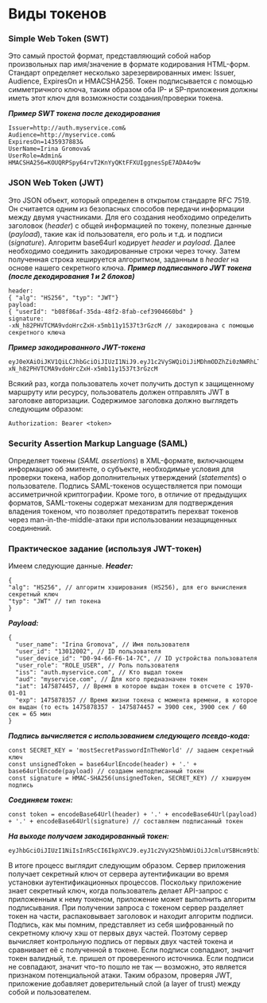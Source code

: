 # Виды токенов
### Simple Web Token (SWT) 
Это самый простой формат, представляющий собой набор произвольных пар имя/значение в формате кодирования HTML-форм. Стандарт определяет несколько зарезервированных имен: Issuer, Audience, ExpiresOn и HMACSHA256. Токен подписывается с помощью симметричного ключа, таким образом оба IP- и SP-приложения должны иметь этот ключ для возможности создания/проверки токена.

***Пример SWT токена после декодирования***

    Issuer=http://auth.myservice.com&
    Audience=http://myservice.com&
    ExpiresOn=1435937883&
    UserName=Irina Gromova&
    UserRole=Admin&
    HMACSHA256=KOUQRPSpy64rvT2KnYyQKtFFXUIggnesSpE7ADA4o9w

### JSON Web Token (JWT) 
Это JSON объект, который определен в открытом стандарте RFC 7519. Он считается одним из безопасных способов передачи информации между двумя участниками. Для его создания необходимо определить заголовок (*header*) с общей информацией по токену, полезные данные (*payload*), такие как id пользователя, его роль и т.д. и подписи (*signature*). Алгоритм base64url кодирует *header* и *payload*. Далее необходимо соединить закодированные строки через точку. Затем полученная строка хешируется алгоритмом, заданным в *header* на основе нашего секретного ключа. 
***Пример подписанного JWT токена (после декодирования 1 и 2 блоков)***

    header:
    { "alg": "HS256", "typ": "JWT"}
    payload:
    { "userId": "b08f86af-35da-48f2-8fab-cef3904660bd" }
    signature:
    -xN_h82PHVTCMA9vdoHrcZxH-x5mb11y1537t3rGzcM // закодирована с помощью секретного ключа

***Пример закодированного JWT-токена***

    eyJ0eXAiOiJKV1QiLCJhbGciOiJIUzI1NiJ9.eyJ1c2VySWQiOiJiMDhmODZhZi0zNWRhLTQ4ZjItOGZhYi1jZWYzOTA0NjYwYmQifQ.-xN_h82PHVTCMA9vdoHrcZxH-x5mb11y1537t3rGzcM

Всякий раз, когда пользователь хочет получить доступ к защищенному маршруту или ресурсу, пользователь должен отправлять JWT в заголовке авторизации. Содержимое заголовка должно выглядеть следующим образом:

    Authorization: Bearer <token>

### Security Assertion Markup Language (SAML) 
Определяет токены (*SAML assertions*) в XML-формате, включающем информацию об эмитенте, о субъекте, необходимые условия для проверки токена, набор дополнительных утверждений (*statements*) о пользователе. Подпись SAML-токенов осуществляется при помощи ассиметричной криптографии. Кроме того, в отличие от предыдущих форматов, SAML-токены содержат механизм для подтверждения владения токеном, что позволяет предотвратить перехват токенов через man-in-the-middle-атаки при использовании незащищенных соединений.

### Практическое задание (используя JWT-токен)
Имеем следующие данные.
***Header:*** 

    {
    "alg": "HS256", // алгоритм хэширования (HS256), для его вычисления секретный ключ 
    "typ": "JWT" // тип токена
    }
***Payload:***

    {
      "user_name": "Irina Gromova", // Имя пользователя
      "user_id": "13012002", // ID пользователя
      "user_device_id": "D0-94-66-F6-14-7C", // ID устройства пользователя
      "user_role": "ROLE_USER", // Роль пользователя
      "iss": "auth.myservice.com", // Кто выдал токен
      "aud": "myservice.com", // Для кого предназначен токен
      "iat": 1475874457, // Время в которое выдан токен в отсчете с 1970-01-01
      "exp": 1475878357 // Время жизни токена с момента времени, в которое он выдан (то есть 1475878357 - 1475874457 = 3900 сек, 3900 сек / 60 сек = 65 мин 
    }

***Подпись вычисляется с использованием следующего псевдо-кода:***

    const SECRET_KEY = 'mostSecretPasswordInTheWorld' // задаем секретный ключ
    const unsignedToken = base64urlEncode(header) + '.' + base64urlEncode(payload) // создаем неподписанный токен
    const signature = HMAC-SHA256(unsignedToken, SECRET_KEY) // хэшируем подпись
***Соединяем токен:***

    const token = encodeBase64Url(header) + '.' + encodeBase64Url(payload) + '.' + encodeBase64Url(signature) // составляем подписанный токен

***На выходе получаем закодированный токен:***

    eyJhbGciOiJIUzI1NiIsInR5cCI6IkpXVCJ9.eyJ1c2VyX25hbWUiOiJJcmluYSBHcm9tb3ZhIiwidXNlcl9pZCI6IjEzMDEyMDAyIiwidXNlcl9kZXZpY2VfaWQiOiJEMC05NC02Ni1GNi0xNC03QyIsInVzZXJfcm9sZSI6IlJPTEVfVVNFUiIsImlzcyI6ImF1dGgubXlzZXJ2aWNlLmNvbSIsImF1ZCI6Im15c2VydmljZS5jb20iLCJpYXQiOjE0NzU4NzQ0NTcsImV4cCI6MTQ3NTg3ODM1N30.gurMFyeNIzT_L5s2fjLlpa8jT24H_SCD9em_JqGBKVY

В итоге процесс выглядит следующим образом. Сервер приложения получает секретный ключ от сервера аутентификации во время установки аутентификационных процессов. Поскольку приложение знает секретный ключ, когда пользователь делает API-запрос с приложенным к нему токеном, приложение может выполнить алгоритм подписывания. При получении запроса с токеном сервер разделяет токен на части, распаковывает заголовок и находит алгоритм подписи. Подпись, как мы помним, представляет из себя шифрованный по секретному ключу хэш от первых двух частей. Поэтому сервер вычисляет контрольную подпись от первых двух частей токена и сравнивает её с полученной в токене. Если подписи совпадают, значит токен валидный, т.е. пришел от проверенного источника. Если подписи не совпадают, значит что-то пошло не так — возможно, это является признаком потенциальной атаки. Таким образом, проверяя JWT, приложение добавляет доверительный слой (a layer of trust) между собой и пользователем.
